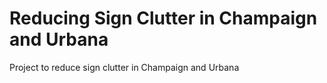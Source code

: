# Reducing Sign Clutter in Champaign and Urbana
Project to reduce sign clutter in Champaign and Urbana
